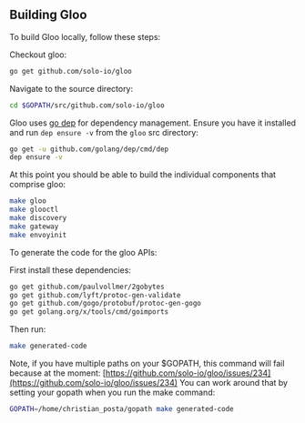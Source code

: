 ## Building Gloo 

To build Gloo locally, follow these steps:

Checkout gloo:

```bash
go get github.com/solo-io/gloo
```

Navigate to the source directory:

```bash
cd $GOPATH/src/github.com/solo-io/gloo
```

Gloo uses [go dep](https://github.com/golang/dep) for dependency management. Ensure you have it installed and run `dep ensure -v` from the `gloo` src directory:

```bash
go get -u github.com/golang/dep/cmd/dep
dep ensure -v
```

At this point you should be able to build the individual components that comprise gloo:

```bash
make gloo
make glooctl
make discovery
make gateway
make envoyinit
```


To generate the code for the gloo APIs:


First install these dependencies:

```bash
go get github.com/paulvollmer/2gobytes
go get github.com/lyft/protoc-gen-validate
go get github.com/gogo/protobuf/protoc-gen-gogo
go get golang.org/x/tools/cmd/goimports
```

Then run:

```bash
make generated-code
```

Note, if you have multiple paths on your $GOPATH, this command will fail because at the moment: [https://github.com/solo-io/gloo/issues/234](https://github.com/solo-io/gloo/issues/234) You can work around that by setting your gopath when you run the make command:

```bash
GOPATH=/home/christian_posta/gopath make generated-code
``` 